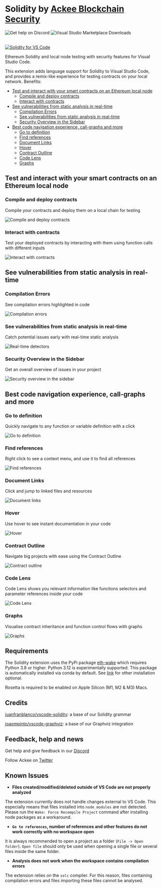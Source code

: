 # Solidity by [Ackee Blockchain Security](https://ackee.xyz)

<picture>
  <source
    media="(prefers-color-scheme: dark)"
    srcset="https://img.shields.io/discord/867746290678104064?colorA=21262d&colorB=0000FF&style=flat">
  <img
    src="https://img.shields.io/discord/867746290678104064?colorA=f6f8fa&colorB=0000FF&style=flat"
    alt="Get help on Discord">
</picture>

<picture>
  <source
    media="(prefers-color-scheme: dark)"
    srcset="https://img.shields.io/visual-studio-marketplace/d/AckeeBlockchain.tools-for-solidity?colorA=21262d&colorB=0000FF&style=flat">
  <img
    src="https://img.shields.io/visual-studio-marketplace/d/AckeeBlockchain.tools-for-solidity?colorA=f6f8fa&colorB=0000FF&style=flat"
    alt="Visual Studio Marketplace Downloads">
</picture><br></br>

[![Solidity for VS Code](images/readme/video-preview-2.png)](https://ackee.xyz/solidity_for_vscode.mp4 "Solidity for VS Code")


Ethereum Solidity and local node testing with security features for Visual Studio Code.

This extension adds language support for Solidity to Visual Studio Code, and provides a remix-like experience for testing contracts on your local network.
Benefits:
- [Test and interact with your smart contracts on an Ethereum local node](#test-and-interact-with-your-smart-contracts-on-an-ethereum-local-node)
  - [Compile and deploy contracts](#compile-and-deploy-contracts)
  - [Interact with contracts](#interact-with-contracts)
- [See vulnerabilities from static analysis in real-time](#see-vulnerabilities-from-static-analysis-in-real-time)
  - [Compilation Errors](#compilation-errors)
  - [See vulnerabilities from static analysis in real-time](#see-vulnerabilities-from-static-analysis-in-real-time-1)
  - [Security Overview in the Sidebar](#security-overview-in-the-sidebar)
- [Best code navigation experience, call-graphs and more](#best-code-navigation-experience-call-graphs-and-more)
  - [Go to definition](#go-to-definition)
  - [Find references](#find-references)
  - [Document Links](#document-links)
  - [Hover](#hover)
  - [Contract Outline](#contract-outline)
  - [Code Lens](#code-lens)
  - [Graphs](#graphs)

## Test and interact with your smart contracts on an Ethereum local node

### Compile and deploy contracts

Compile your contracts and deploy them on a local chain for testing

![Compile and deploy contracts](images/readme/sake/1-compile-deploy.gif)


### Interact with contracts

Test your deployed contracts by interacting with them using function calls with different inputs

![Interact with contracts](images/readme/sake/2-interact.gif)

## See vulnerabilities from static analysis in real-time

### Compilation Errors

See compilation errors highlighted in code

![Compilation errors](images/readme/diagnostics/1-compilation-errors.gif)

### See vulnerabilities from static analysis in real-time

Catch potential issues early with real-time static analysis

![Real-time detectors](images/readme/diagnostics/2-realtime-detectors.gif)

### Security Overview in the Sidebar

Get an overall overview of issues in your project

![Security overview in the sidebar](images/readme/diagnostics/3-sidebar-overview.gif)

## Best code navigation experience, call-graphs and more

### Go to definition

Quickly navigate to any function or variable definition with a click

![Go to definition](images/readme/development/go_to_definition.gif)

### Find references

Right click to see a context menu, and use it to find all references

![Find references](images/readme/development/references.gif)

### Document Links

Click and jump to linked files and resources

![Document links](images/readme/development/document_links.gif)

### Hover

Use hover to see instant documentation in your code

![Hover](images/readme/development/hover.gif)

### Contract Outline

Navigate big projects with ease using the Contract Outline

![Contract outline](images/readme/development/outline.gif)

### Code Lens

Code Lens shows you relevant information like functions selectors and parameter references inside your code

![Code Lens](images/readme/development/codelens.gif)

### Graphs

Visualise contract inheritance and function control flows with graphs

![Graphs](images/readme/development/graph.gif)


## Requirements

The Solidity extension uses the PyPi package [eth-wake](https://pypi.org/project/eth-wake/) which requires Python 3.8 or higher. Python 3.12 is experimentally supported. This package is automatically installed via conda by default. See [link](https://ackee.xyz/solidity/docs/installation) for other installation optional.

Rosetta is required to be enabled on Apple Silicon (M1, M2 & M3) Macs.

## Credits
[juanfranblanco/vscode-solidity](https://github.com/juanfranblanco/vscode-solidity/blob/master/syntaxes/solidity.json): a base of our Solidity grammar

[joaompinto/vscode-graphviz](https://github.com/joaompinto/vscode-graphviz): a base of our Graphviz integration


## Feedback, help and news
Get help and give feedback in our [Discord](https://discord.gg/x7qXXnGCsa)

Follow Ackee on [Twitter](https://twitter.com/AckeeBlockchain)


## Known Issues

- **Files created/modified/deleted outside of VS Code are not properly analyzed**

The extension currently does not handle changes external to VS Code. This especially means that files installed into `node_modules` are not detected. Please run the `Wake: Force Recompile Project` command after installing node packages as a workaround.

- **`Go to references`, number of references and other features do not work correctly with no workspace open**

It is always recommended to open a project as a folder (`File -> Open folder`). `Open file` should only be used when opening a single file or several files inside the same folder.

- **Analysis does not work when the workspace contains compilation errors**

The extension relies on the `solc` compiler. For this reason, files containing compilation errors and files importing these files cannot be analysed.
